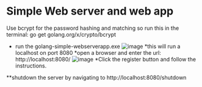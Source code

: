 ﻿# Simple Web server and web app
 
 Use bcrypt for the password hashing and matching so run this in the terminal: go get golang.org/x/crypto/bcrypt
 
* run the golang-simple-webserverapp.exe
![image](https://user-images.githubusercontent.com/9039354/211132483-0d60fa77-e52c-42f5-abda-d18187e71d23.png)
*this will run a localhost on port 8080
*open a browser and enter the url: http://localhost:8080/
![image](https://user-images.githubusercontent.com/9039354/211132542-e3f6bb01-1496-43b1-a703-0ad867dc92d5.png)
*Click the register button and follow the instructions.

**shutdown the server by navigating to http://localhost:8080/shutdown
